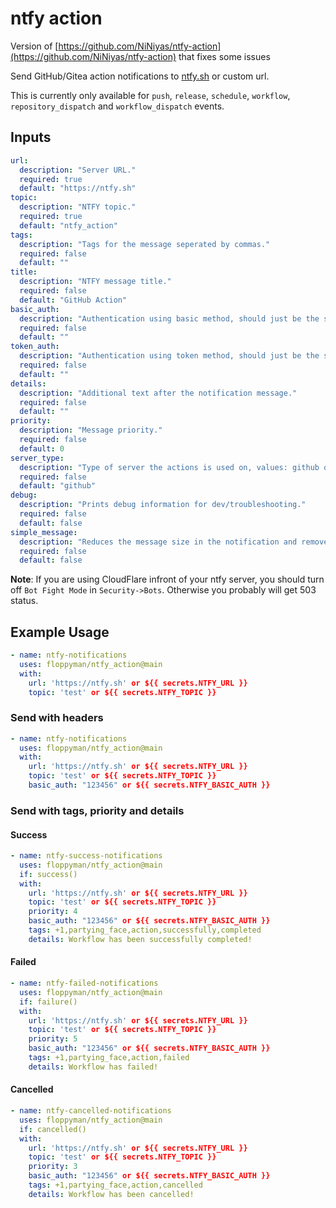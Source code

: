 # ntfy action

Version of [https://github.com/NiNiyas/ntfy-action](https://github.com/NiNiyas/ntfy-action) that fixes some issues

Send GitHub/Gitea action notifications to [ntfy.sh](https://ntfy.sh) or custom url.

This is currently only available for `push`, `release`, `schedule`, `workflow`, `repository_dispatch` and `workflow_dispatch` events.

## Inputs

```yaml
url:
  description: "Server URL."
  required: true
  default: "https://ntfy.sh"
topic:
  description: "NTFY topic."
  required: true
  default: "ntfy_action"
tags:
  description: "Tags for the message seperated by commas."
  required: false
  default: ""
title:
  description: "NTFY message title."
  required: false
  default: "GitHub Action"
basic_auth:
  description: "Authentication using basic method, should just be the secret value."
  required: false
  default: ""
token_auth:
  description: "Authentication using token method, should just be the secret value."
  required: false
  default: ""
details:
  description: "Additional text after the notification message."
  required: false
  default: ""
priority:
  description: "Message priority."
  required: false
  default: 0
server_type:
  description: "Type of server the actions is used on, values: github or gitea."
  required: false
  default: "github"
debug:
  description: "Prints debug information for dev/troubleshooting."
  required: false
  default: false
simple_message:
  description: "Reduces the message size in the notification and removes any action buttons."
  required: false
  default: false
```

**Note**: If you are using CloudFlare infront of your ntfy server, you should turn off `Bot Fight Mode` in `Security->Bots`. Otherwise you probably will get 503 status.

## Example Usage

```yaml
- name: ntfy-notifications
  uses: floppyman/ntfy_action@main
  with:
    url: 'https://ntfy.sh' or ${{ secrets.NTFY_URL }}
    topic: 'test' or ${{ secrets.NTFY_TOPIC }}
```

### Send with headers

```yaml
- name: ntfy-notifications
  uses: floppyman/ntfy_action@main
  with:
    url: 'https://ntfy.sh' or ${{ secrets.NTFY_URL }}
    topic: 'test' or ${{ secrets.NTFY_TOPIC }}
    basic_auth: "123456" or ${{ secrets.NTFY_BASIC_AUTH }}
```

### Send with tags, priority and details

#### Success

```yaml
- name: ntfy-success-notifications
  uses: floppyman/ntfy_action@main
  if: success()
  with:
    url: 'https://ntfy.sh' or ${{ secrets.NTFY_URL }}
    topic: 'test' or ${{ secrets.NTFY_TOPIC }}
    priority: 4
    basic_auth: "123456" or ${{ secrets.NTFY_BASIC_AUTH }}
    tags: +1,partying_face,action,successfully,completed
    details: Workflow has been successfully completed!
```

#### Failed

```yaml
- name: ntfy-failed-notifications
  uses: floppyman/ntfy_action@main
  if: failure()
  with:
    url: 'https://ntfy.sh' or ${{ secrets.NTFY_URL }}
    topic: 'test' or ${{ secrets.NTFY_TOPIC }}
    priority: 5
    basic_auth: "123456" or ${{ secrets.NTFY_BASIC_AUTH }}
    tags: +1,partying_face,action,failed
    details: Workflow has failed!
```

#### Cancelled

```yaml
- name: ntfy-cancelled-notifications
  uses: floppyman/ntfy_action@main
  if: cancelled()
  with:
    url: 'https://ntfy.sh' or ${{ secrets.NTFY_URL }}
    topic: 'test' or ${{ secrets.NTFY_TOPIC }}
    priority: 3
    basic_auth: "123456" or ${{ secrets.NTFY_BASIC_AUTH }}
    tags: +1,partying_face,action,cancelled
    details: Workflow has been cancelled!
```
